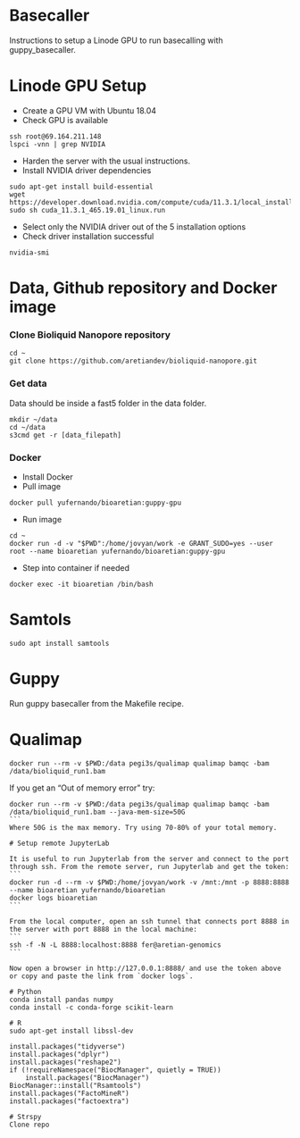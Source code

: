 # Basecaller

Instructions to setup a Linode GPU to run basecalling with guppy_basecaller.

# Linode GPU Setup

- Create a GPU VM with Ubuntu 18.04
- Check GPU is available
``` 
ssh root@69.164.211.148
lspci -vnn | grep NVIDIA
```
- Harden the server with the usual instructions.
- Install NVIDIA driver dependencies
```
sudo apt-get install build-essential
wget https://developer.download.nvidia.com/compute/cuda/11.3.1/local_installers/cuda_11.3.1_465.19.01_linux.run
sudo sh cuda_11.3.1_465.19.01_linux.run
```
- Select only the NVIDIA driver out of the 5 installation options
- Check driver installation successful
```
nvidia-smi
```

# Data, Github repository and Docker image

### Clone Bioliquid Nanopore repository
```
cd ~
git clone https://github.com/aretiandev/bioliquid-nanopore.git
```

### Get data
Data should be inside a fast5 folder in the data folder.
```
mkdir ~/data
cd ~/data
s3cmd get -r [data_filepath]
```

### Docker
- Install Docker
- Pull image
``` 
docker pull yufernando/bioaretian:guppy-gpu
```
- Run image
```
cd ~
docker run -d -v "$PWD":/home/jovyan/work -e GRANT_SUDO=yes --user root --name bioaretian yufernando/bioaretian:guppy-gpu
```

- Step into container if needed
```
docker exec -it bioaretian /bin/bash
```

# Samtols
```
sudo apt install samtools
```

# Guppy

Run guppy basecaller from the Makefile recipe.

# Qualimap
```
docker run --rm -v $PWD:/data pegi3s/qualimap qualimap bamqc -bam /data/bioliquid_run1.bam
```
If you get an “Out of memory error” try:
````
docker run --rm -v $PWD:/data pegi3s/qualimap qualimap bamqc -bam /data/bioliquid_run1.bam --java-mem-size=50G
```
Where 50G is the max memory. Try using 70-80% of your total memory.

# Setup remote JupyterLab

It is useful to run Jupyterlab from the server and connect to the port through ssh. From the remote server, run Jupyterlab and get the token:
```
docker run -d --rm -v $PWD:/home/jovyan/work -v /mnt:/mnt -p 8888:8888 --name bioaretian yufernando/bioaretian
docker logs bioaretian
```

From the local computer, open an ssh tunnel that connects port 8888 in the server with port 8888 in the local machine:
```
ssh -f -N -L 8888:localhost:8888 fer@aretian-genomics
```

Now open a browser in http://127.0.0.1:8888/ and use the token above or copy and paste the link from `docker logs`.

# Python
conda install pandas numpy
conda install -c conda-forge scikit-learn 

# R
sudo apt-get install libssl-dev

install.packages("tidyverse")
install.packages("dplyr")
install.packages("reshape2")
if (!requireNamespace("BiocManager", quietly = TRUE))
    install.packages("BiocManager")
BiocManager::install("Rsamtools")
install.packages("FactoMineR")
install.packages("factoextra")

# Strspy
Clone repo
